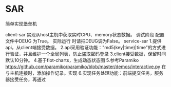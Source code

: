 # SAR
简单实现堡垒机

client-sar
  实现从host主机中获取实时CPU、memory状态数据。
  调试阶段 配置文件中DEUG 为True。
  实际运行 时请把DEUG调为False。
service-sar
  1.提供api，从client端接受数据。
  2.api采用验证功能："md5(key|time)|time"的方式进行验证，并且维护一个全局列表，防止盗取密码登录
  3.client接受数据，保留时间默认10分钟。
  4.基于flot-charts，生成动态状态图
  5.参考Paramiko https://github.com/paramiko/paramiko/blob/master/demos/interactive.py 在与主机连接时，添加操作记录。实现
  6.实现任务处理功能：前端提交任务，服务器接受任务，再通过
